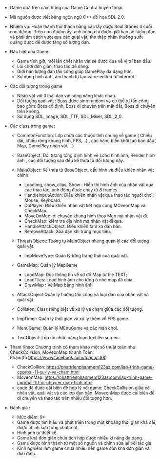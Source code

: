 * Game dựa trên cảm hứng của Game Contra huyền thoại.

* Mã nguồn được viết bằng ngôn ngữ C++ đồ họa SDL 2.0.

* Nhiệm vụ: Hoàn thành thử thách bằng các lấy được Soul Stones ở cuối con đường. Trên con đường ấy, anh hùng chỉ được giới hạn số lượng đạn và phải tìm cách vượt qua các quái vật, thu thập phần thưởng suốt quãng được để được tăng số lượng đạn.

* Đăc biệt của Game:
  - Game tính giờ, mỗi lần chết nhân vật sẽ được đưa về vị trí ban đầu.
  - Lối chơi đơn giản, thao tác dễ dàng.
  - Giới hạn lượng đạn tấn công giúp GamePlay da dạng hơn.
  - Sự dụng hình ảnh, âm thanh tự tạo và re-edited từ internet.

* Các đối tượng trong game
  - Nhân vật với 3 loại đạn với công năng khác nhau.
  - Dối tượng quái vật : Boss được sinh random và có thể tự tấn công bao gồm: Boss cố định, Boss di chuyển trên mặt đất, Boss di chuyển trên không.
  - Sử dụng SDL_Image, SDL_TTF, SDL_Mixer, SDL_2_0.

* Các class trong game:

  - CommonFunction: Lớp chứa các thuộc tính chung về game ( Chiều dài, chiều rộng khung hình, FPS,...) , các hàm, biến khởi tạo ban đầu( Map, GamePlay nhận vật,...)
  - BaseObject: Đối tượng tổng định hình về Load hình ảnh, Render hình ảnh , các đối tượng sau đều kế thừa từ đối tượng này.
  - MainObject: Kế thừa từ BaseObject, cấu hình và điều khiển nhân vật chính:
    + LoadImg, show_clips, Show : Hiển thị hình ảnh của nhân vật qua các thao tác, ảnh động được chay từ 8 frames .
    + HandleInputAction: Điều khiển nhận vật qua thao tác người chơi: Mouse, Keyboard.
    + DoPlayer: Điều khiển nhân vật kết hợp cùng MOveonMap và CheckMap.
    + MoveOnMap: di chuyển khung hình theo Map mà nhân vật đi.
    + CheckMap: kiểm tra địa hình mà nhận vật đi qua.
    + HandleAttackObject: Điều khiển tầm xa đạn bắn.
    + RemoveAttack: Xóa đạn khi trúng mục tiêu.
  
  - ThreatsObject: Tương tự MainObject nhưng quản lý các đối tượng quái vật.
    + ImpMoveType: Quản lý từng trạng thái của quái vật.
  - GameMap: Quản lý MapGame
    + LoadMap: Đọc thông tin về sơ đồ Map từ file TEXT;
    + LoadTiles: Load hình ảnh cho từng ô nhỏ map đã chia.
    + DrawMap : Vẽ Map bằng hình ảnh
  - AttackObject:Quản lý hướng tấn công và loại đạn của nhân vật và quái vật.
  - Collision: Class riêng biệt về xử lý va chạm giữa các đối tượng.
  - ImpTimer: Quản lý thời gian và xử lý thêm về FPS game.
  - MenuGame: Quản lý MEnuGame và các màn chơi.
  - TextObject: Lớp có chức năng load text lên screen.
* Tham Khảo: Chương trình có tham khảo một số thuật toán như: CheckCollision, MoveonMap từ anh Toàn Phạm(fb:https://www.facebook.com/toan.pt.88)
   - CheckCollion: https://phattrienphanmem123az.com/lap-trinh-game-cpp/bai-11-xu-ly-va-cham.html
   - MoveonMap: https://phattrienphanmem123az.com/lap-trinh-game-cpp/bai-10-di-chuyen-man-hinh.html
   - code đã được cải biên để hợp lý với game: CheckCollision giữa cả nhân vật, quái vật và các lớp đạn bắn, MoveonMap được cải biên để di chuyển và thao tác trên nhiều đối tượng hơn.
   
 * Đánh giá :
 
    - Mức điểm: 9+
    - Game được tìm hiểu và phát triển trong một khoảng thời gian khá dài, được chỉnh sửa từng chút một.
    - Hình ảnh tự thiết kế.
    - Game khá đơn giản chưa tích hợp được nhiều kĩ năng đa dạng.
    - Game được hình thành từ một số nguồn và chỉnh sửa lại bởi tác giả.
    - Kinh nghiêm làm game chưa nhiều nên game còn khá đơn giản và đơn điệu.
 
  
